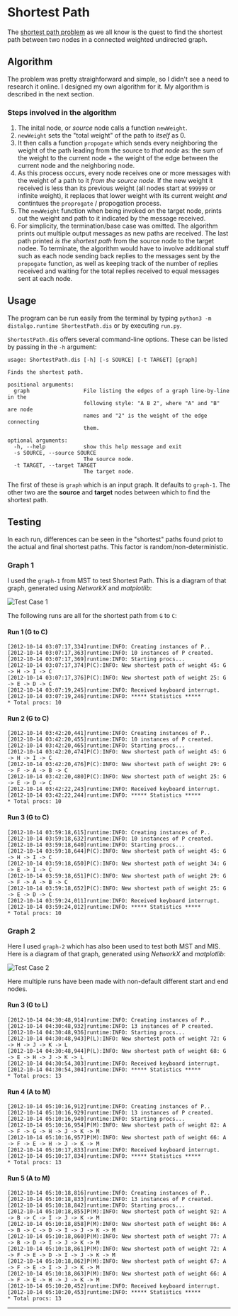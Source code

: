 Shortest Path
=============

The [shortest path problem](https://en.wikipedia.org/wiki/Shortest_path_problem) as we all know is the quest to find the shortest path between two nodes in a connected weighted undirected graph.

Algorithm
---------

The problem was pretty straighforward and simple, so I didn't see a need to research it online. I designed my own algorithm for it. My algorithm is described in the next section.

### Steps involved in the algorithm

1. The inital node, or _source_ node calls a function `newWeight`.
2. `newWeight` sets the "total weight" of the path to _itself_ as 0.
3. It then calls a function `propogate` which sends every neighboring the weight of the path leading from the source to _that node_ as: the sum of the weight to the current node + the weight of the edge between the current node and the neighboring node.
4. As this process occurs, every node receives one or more messages with the weight of a path to it _from the source node_. If the new weight it received is less than its previous weight (all nodes start at `999999` or infinite weight), it replaces that lower weight with its current weight _and_ contintues the `proprogate` / propogation process.
5. The `newWeight` function when being invoked on the target node, prints out the weight and path to it indicated by the message received.
6. For simplicity, the termination/base case was omitted. The algorithm prints out multiple output messages as new paths are received. The last path printed _is the shortest path_ from the source node to the target nodee. To terminate, the algorithm would have to involve additional stuff such as each node sending back replies to the messages sent by the `propogate` function, as well as keeping track of the number of replies received and waiting for the total replies received to equal messages sent at each node.

Usage
-----

The program can be run easily from the terminal by typing `python3 -m distalgo.runtime ShortestPath.dis` or by executing `run.py`.

`ShortestPath.dis` offers several command-line options. These can be listed by passing in the `-h` argument:

	usage: ShortestPath.dis [-h] [-s SOURCE] [-t TARGET] [graph]

	Finds the shortest path.

	positional arguments:
	  graph                 File listing the edges of a graph line-by-line in the
	                        following style: "A B 2", where "A" and "B" are node
	                        names and "2" is the weight of the edge connecting
	                        them.

	optional arguments:
	  -h, --help            show this help message and exit
	  -s SOURCE, --source SOURCE
	                        The source node.
	  -t TARGET, --target TARGET
	                        The target node.

The first of these is `graph` which is an input graph. It defaults to `graph-1`. The other two are the **source** and **target** nodes between which to find the shortest path.

Testing
-------

In each run, differences can be seen in the "shortest" paths found priot to the actual and final shortest paths. This factor is random/non-deterministic.

### Graph 1

I used the `graph-1` from MST to test Shortest Path. This is a diagram of that graph, generated using _NetworkX_ and _matplotlib_:

![Test Case 1](https://raw.github.com/arjungmenon/Distributed-Graph-Algorithms/master/Maximal-Independent-Set/graph-1.png)

 The following runs are all for the shortest path from `G` to `C`:

#### Run 1 (G to C)

	[2012-10-14 03:07:17,334]runtime:INFO: Creating instances of P..
	[2012-10-14 03:07:17,363]runtime:INFO: 10 instances of P created.
	[2012-10-14 03:07:17,369]runtime:INFO: Starting procs...
	[2012-10-14 03:07:17,374]P(C):INFO: New shortest path of weight 45: G -> H -> I -> C
	[2012-10-14 03:07:17,376]P(C):INFO: New shortest path of weight 25: G -> E -> D -> C
	[2012-10-14 03:07:19,245]runtime:INFO: Received keyboard interrupt.
	[2012-10-14 03:07:19,246]runtime:INFO: ***** Statistics *****
	* Total procs: 10

#### Run 2 (G to C)

	[2012-10-14 03:42:20,441]runtime:INFO: Creating instances of P..
	[2012-10-14 03:42:20,455]runtime:INFO: 10 instances of P created.
	[2012-10-14 03:42:20,465]runtime:INFO: Starting procs...
	[2012-10-14 03:42:20,474]P(C):INFO: New shortest path of weight 45: G -> H -> I -> C
	[2012-10-14 03:42:20,476]P(C):INFO: New shortest path of weight 29: G -> F -> A -> B -> C
	[2012-10-14 03:42:20,480]P(C):INFO: New shortest path of weight 25: G -> E -> D -> C
	[2012-10-14 03:42:22,243]runtime:INFO: Received keyboard interrupt.
	[2012-10-14 03:42:22,244]runtime:INFO: ***** Statistics *****
	* Total procs: 10

#### Run 3 (G to C)

	[2012-10-14 03:59:18,615]runtime:INFO: Creating instances of P..
	[2012-10-14 03:59:18,632]runtime:INFO: 10 instances of P created.
	[2012-10-14 03:59:18,640]runtime:INFO: Starting procs...
	[2012-10-14 03:59:18,644]P(C):INFO: New shortest path of weight 45: G -> H -> I -> C
	[2012-10-14 03:59:18,650]P(C):INFO: New shortest path of weight 34: G -> E -> I -> C
	[2012-10-14 03:59:18,651]P(C):INFO: New shortest path of weight 29: G -> F -> A -> B -> C
	[2012-10-14 03:59:18,652]P(C):INFO: New shortest path of weight 25: G -> E -> D -> C
	[2012-10-14 03:59:24,011]runtime:INFO: Received keyboard interrupt.
	[2012-10-14 03:59:24,012]runtime:INFO: ***** Statistics *****
	* Total procs: 10

### Graph 2

Here I used `graph-2` which has also been used to test both MST and MIS. Here is a diagram of that graph, generated using _NetworkX_ and _matplotlib_:

![Test Case 2](https://raw.github.com/arjungmenon/Distributed-Graph-Algorithms/master/Maximal-Independent-Set/graph-2b.png)

Here multiple runs have been made with non-default different start and end nodes.

#### Run 3 (G to L)

	[2012-10-14 04:30:48,914]runtime:INFO: Creating instances of P..
	[2012-10-14 04:30:48,932]runtime:INFO: 13 instances of P created.
	[2012-10-14 04:30:48,936]runtime:INFO: Starting procs...
	[2012-10-14 04:30:48,943]P(L):INFO: New shortest path of weight 72: G -> H -> J -> K -> L
	[2012-10-14 04:30:48,944]P(L):INFO: New shortest path of weight 68: G -> E -> H -> J -> K -> L
	[2012-10-14 04:30:54,303]runtime:INFO: Received keyboard interrupt.
	[2012-10-14 04:30:54,304]runtime:INFO: ***** Statistics *****
	* Total procs: 13

#### Run 4 (A to M)

	[2012-10-14 05:10:16,912]runtime:INFO: Creating instances of P..
	[2012-10-14 05:10:16,929]runtime:INFO: 13 instances of P created.
	[2012-10-14 05:10:16,940]runtime:INFO: Starting procs...
	[2012-10-14 05:10:16,954]P(M):INFO: New shortest path of weight 82: A -> F -> G -> H -> J -> K -> M
	[2012-10-14 05:10:16,957]P(M):INFO: New shortest path of weight 66: A -> F -> E -> H -> J -> K -> M
	[2012-10-14 05:10:17,833]runtime:INFO: Received keyboard interrupt.
	[2012-10-14 05:10:17,834]runtime:INFO: ***** Statistics *****
	* Total procs: 13

#### Run 5 (A to M)

	[2012-10-14 05:10:18,816]runtime:INFO: Creating instances of P..
	[2012-10-14 05:10:18,833]runtime:INFO: 13 instances of P created.
	[2012-10-14 05:10:18,842]runtime:INFO: Starting procs...
	[2012-10-14 05:10:18,855]P(M):INFO: New shortest path of weight 92: A -> B -> C -> I -> J -> K -> M
	[2012-10-14 05:10:18,858]P(M):INFO: New shortest path of weight 86: A -> B -> C -> D -> I -> J -> K -> M
	[2012-10-14 05:10:18,860]P(M):INFO: New shortest path of weight 77: A -> B -> D -> I -> J -> K -> M
	[2012-10-14 05:10:18,861]P(M):INFO: New shortest path of weight 72: A -> F -> E -> D -> I -> J -> K -> M
	[2012-10-14 05:10:18,862]P(M):INFO: New shortest path of weight 67: A -> F -> E -> I -> J -> K -> M
	[2012-10-14 05:10:18,863]P(M):INFO: New shortest path of weight 66: A -> F -> E -> H -> J -> K -> M
	[2012-10-14 05:10:20,452]runtime:INFO: Received keyboard interrupt.
	[2012-10-14 05:10:20,453]runtime:INFO: ***** Statistics *****
	* Total procs: 13

---